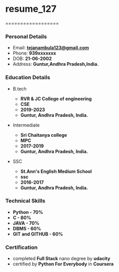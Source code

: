 # resume_127

==================
### Personal Details
- Email: **tejanambula123@gmail.com**
- Phone: **939xxxxxxx**
- DOB: **21-06-2002**
- Address: **Guntur,Andhra Pradesh,India.**

### Education Details
- B.tech
  - **RVR & JC College of engineering**
  - **CSE**
  - **2019-2023**
  - **Guntur, Andhra Pradesh, India.**
   
- Intermediate
  - **Sri Chaitanya college**
  - **MPC**
  - **2017-2019**
  - **Guntur, Andhra Pradesh, India.**

- SSC
  - **St.Ann's English Medium School**
  - **ssc**
  - **2016-2017**
  - **Guntur, Andhra Pradesh, India.**
  
### Technical Skills
  - **Python - 70%**
  - **C - 80%**
  - **JAVA - 70%**
  - **DBMS - 60%**
  - **GIT and GITHUB - 60%**
  
### Certification
  - completed **Full Stack** nano degree by **udacity**
  - certified by **Python For Everybody** in **Coursera**
    
